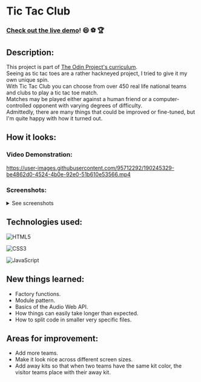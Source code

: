 # Tic Tac Club
###  [Check out the live demo](https://fedelopez17.github.io/tic-tac-toe/)! :smile: :soccer: :trophy:

## Description:
This project is part of [The Odin Project's curriculum](https://www.theodinproject.com/paths).<br>
Seeing as tic tac toes are a rather hackneyed project, I tried to give it my own unique spin.<br>
With Tic Tac Club you can choose from over 450 real life national teams and clubs to play a tic tac toe match.<br>
Matches may be played either against a human friend or a computer-controlled opponent with varying degrees of difficulty.<br>
Admittedly, there are many things that could be improved or fine-tuned, but I'm quite happy with how it turned out.

## How it looks:

### Video Demonstration:
https://user-images.githubusercontent.com/95712292/190245329-be4862d0-4524-4b0e-92e0-51b610e53566.mp4

### Screenshots:
<details>
  <summary>See screenshots</summary>
  <img src="https://user-images.githubusercontent.com/95712292/190245525-30b586cb-5237-4f85-96d7-58b8797432a8.png" name="First screen">
  <img src="https://user-images.githubusercontent.com/95712292/190245567-587f1a73-9f61-4400-9e24-3992ef2e1db6.png" name="Initial setup screen">
  <img src="https://user-images.githubusercontent.com/95712292/190245632-a0081641-9080-4b6b-ae9c-caa6b44d5220.png" name="Category selector">
  <img src="https://user-images.githubusercontent.com/95712292/190245673-fb2b6228-2bde-49bc-93d2-e94f73f6b31f.png" name="Continent selector">
  <img src="https://user-images.githubusercontent.com/95712292/190245696-074cfcb7-4ae7-41ec-aba9-60add582072f.png" name="League selector">
  <img src="https://user-images.githubusercontent.com/95712292/190245723-f2f287a5-a2d2-40f6-b439-6cc64a779774.png" name="Club selector">
  <img src="https://user-images.githubusercontent.com/95712292/190245733-834f72d0-00ad-4349-9b7a-6512cd06d8f8.png" name="Chosen clubs">
  
  <img src="https://user-images.githubusercontent.com/95712292/190245753-692f6638-bc3e-4f47-83c0-ed025debfd1a.png" name="Coin flip">
  <img src="https://user-images.githubusercontent.com/95712292/190245772-be63fed7-bb1f-4aa8-ab36-4652b66c2bf1.png" name="Coin flip result">
  <img src="https://user-images.githubusercontent.com/95712292/190245818-014487ca-f8aa-42f3-991f-2fa975bdf323.png" name="Ongoing match">
  <img src="https://user-images.githubusercontent.com/95712292/190245833-a2e6daf4-d454-4b55-8191-279d9c4cb47f.png" name="Match result">
</details>


## Technologies used:
![HTML5](https://img.shields.io/badge/html5-%23E34F26.svg?style=for-the-badge&logo=html5&logoColor=white)

![CSS3](https://img.shields.io/badge/css3-%231572B6.svg?style=for-the-badge&logo=css3&logoColor=white)

![JavaScript](https://img.shields.io/badge/javascript-%23323330.svg?style=for-the-badge&logo=javascript&logoColor=%23F7DF1E)

## New things learned:
- Factory functions.
- Module pattern.
- Basics of the Audio Web API.
- How things can easily take longer than expected.
- How to split code in smaller very specific files.

## Areas for improvement:
- Add more teams.
- Make it look nice across different screen sizes.
- Add away kits so that when two teams have the same kit color, the visitor teams place with their away kit.
